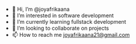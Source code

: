 - 👋 Hi, I’m @joyafrikaana
- 👀 I’m interested in software development
- 🌱 I’m currently learning fullstack development
- 💞️ I’m looking to collaborate on projects
- 📫 How to reach me joyafrikaana21@gmail.com

<!---
joyafrikaana/joyafrikaana is a ✨ special ✨ repository because its `README.md` (this file) appears on your GitHub profile.
You can click the Preview link to take a look at your changes.
--->
